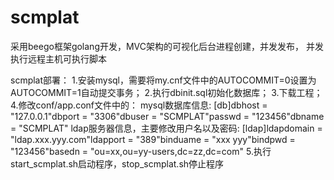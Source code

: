 # scmplat
采用beego框架golang开发，MVC架构的可视化后台进程创建，并发发布， 并发执行远程主机可执行脚本

scmplat部署：
1.安装mysql，需要将my.cnf文件中的AUTOCOMMIT=0设置为AUTOCOMMIT=1自动提交事务；
2.执行dbinit.sql初始化数据库；
3.下载工程；
4.修改conf/app.conf文件中的：
mysql数据库信息:
[db]dbhost = "127.0.0.1"dbport = "3306"dbuser = "SCMPLAT"passwd = "123456"dbname = "SCMPLAT"
ldap服务器信息，主要修改用户名以及密码:
[ldap]ldapdomain = "ldap.xxx.yyy.com"ldapport = "389"binduame = "xxx yyy"bindpwd = "123456"basedn = "ou=xx,ou=yy-users,dc=zz,dc=com"
5.执行start_scmplat.sh启动程序，stop_scmplat.sh停止程序
